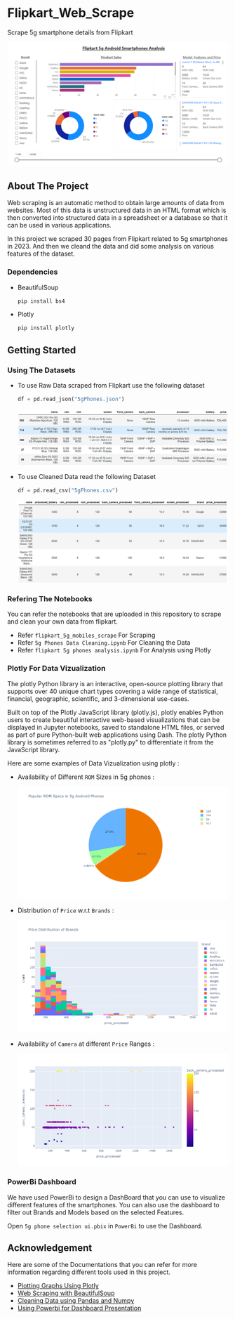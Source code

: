 # Flipkart_Web_Scrape

Scrape 5g smartphone details from Flipkart

<div align="center">
  <a href="">
    <img src="images/powerbi.PNG" alt="Logo">
  </a>
</div>



## About The Project

Web scraping is an automatic method to obtain large amounts of data from websites. Most of this data is unstructured data in an HTML format which is then converted into structured data in a spreadsheet or a database so that it can be used in various applications.

In this project we scraped 30 pages from Flipkart related to 5g smartphones in 2023. And then we cleand the data and did some analysis on various features of the dataset.

### Dependencies

* BeautifulSoup
  
  ```python
  pip install bs4
  ```
  
* Plotly
  
  ```python
  pip install plotly
  ```



## Getting Started


### Using The Datasets


  * To use Raw Data scraped from Flipkart use the following dataset
    
    ```python
    df = pd.read_json("5gPhones.json")
    ```
    <div align="center">
      <a href="">
        <img src="images/raw_data.PNG" alt="Logo">
      </a>
    </div>


  * To use Cleaned Data read the following Dataset
    
    ```python
    df = pd.read_csv("5gPhones.csv") 
    ```
    <div align="center">
      <a href="">
        <img src="images/cleaned_data.PNG" alt="Logo">
      </a>
    </div>


### Refering The Notebooks


You can refer the notebooks that are uploaded in this repository to scrape and clean your own data from flipkart.

  * Refer `flipkart_5g_mobiles_scrape` For Scraping
  * Refer `5g Phones Data Cleaning.ipynb` For Cleaning the Data
  * Refer `flipkart 5g phones analysis.ipynb` For Analysis using Plotly



### Plotly For Data Vizualization


The plotly Python library is an interactive, open-source plotting library that supports over 40 unique chart types covering a wide range of statistical, financial, geographic, scientific, and 3-dimensional use-cases.

Built on top of the Plotly JavaScript library (plotly.js), plotly enables Python users to create beautiful interactive web-based visualizations that can be displayed in Jupyter notebooks, saved to standalone HTML files, or served as part of pure Python-built web applications using Dash. The plotly Python library is sometimes referred to as "plotly.py" to differentiate it from the JavaScript library.


Here are some examples of Data Vizualization using plotly : 



  * Availability of Different `ROM` Sizes in 5g phones :


    <div align="center">
      <a href="">
        <img src="images/rom.png" alt="Logo">
      </a>
    </div>



  * Distribution of `Price` w.r.t `Brands` :


    <div align="center">
      <a href="">
        <img src="images/price_distribution.png" alt="Logo">
      </a>
    </div>




  * Availability of `Camera` at different `Price` Ranges :


    <div align="center">
      <a href="">
        <img src="images/camera.png" alt="Logo">
      </a>
    </div>



### PowerBi Dashboard


We have used PowerBi to design a DashBoard that you can use to visualize different features of the smartphones. You can also use the dashboard to filter out Brands and Models based on the selected Features.

Open `5g phone selection ui.pbix` in `PowerBi` to use the Dashboard.




## Acknowledgement


Here are some of the Documentations that you can refer for more information regarding different tools used in this project.


* [Plotting Graphs Using Plotly](https://plotly.com/python/)
* [Web Scraping with BeautifulSoup](https://www.geeksforgeeks.org/how-to-scrape-multiple-pages-of-a-website-using-python/)
* [Cleaning Data using Pandas and Numpy](https://www.w3schools.com/python/pandas/pandas_cleaning.asp)
* [Using Powerbi for Dashboard Presentation](https://powerbi.microsoft.com/en-au/business-analysts/)
